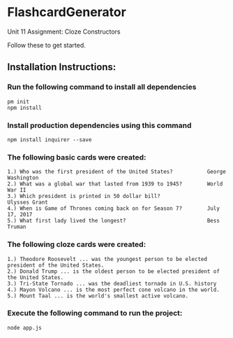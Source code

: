 # FlashcardGenerator
Unit 11 Assignment: Cloze Constructors


Follow these to get started.

## Installation Instructions:

### Run the following command to install all dependencies
    pm init
    npm install

### Install production dependencies using this command
    npm install inquirer --save

### The following basic cards were created: 
    1.) Who was the first president of the United States?           George Washington
    2.) What was a global war that lasted from 1939 to 1945?        World War II
    3.) Which president is printed in 50 dollar bill?               Ulysses Grant
    4.) When is Game of Thrones coming back on for Season 7?        July 17, 2017
    5.) What first lady lived the longest?                          Bess Truman

### The following cloze cards were created: 
    1.) Theodore Roosevelt ... was the youngest person to be elected president of the United States.
    2.) Donald Trump ... is the oldest person to be elected president of the United States.
    3.) Tri-State Tornado ... was the deadliest tornado in U.S. history
    4.) Mayon Volcano ... is the most perfect cone volcano in the world.
    5.) Mount Taal ... is the world's smallest active volcano.

### Execute the following command to run the project:
    node app.js
